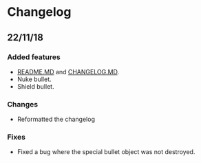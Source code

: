 # Changelog

## 22/11/18

### Added features
- [README.MD](README.MD) and [CHANGELOG.MD](CHANGELOG.MD).
- Nuke bullet.
- Shield bullet.

### Changes
- Reformatted the changelog

### Fixes
- Fixed a bug where the special bullet object was not destroyed.